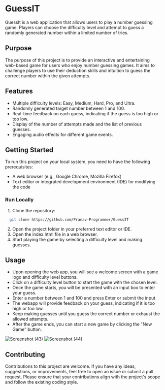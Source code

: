 
# GuessIT

GuessIt is a web application that allows users to play a number guessing game. Players can choose the difficulty level and attempt to guess a randomly generated number within a limited number of tries.

## Purpose

The purpose of this project is to provide an interactive and entertaining web-based game for users who enjoy number guessing games. It aims to challenge players to use their deduction skills and intuition to guess the correct number within the given attempts.
## Features

- Multiple difficulty levels: Easy, Medium, Hard, Pro, and Ultra.
- Randomly generated target number between 1 and 100.
- Real-time feedback on each guess, indicating if the guess is too high or too low.
- Display of the number of attempts made and the list of previous guesses.
- Engaging audio effects for different game events.


## Getting Started
To run this project on your local system, you need to have the following prerequisites:

- A web browser (e.g., Google Chrome, Mozilla Firefox)
- Text editor or integrated development environment (IDE) for modifying the code

### Run Locally

1. Clone the repository:

```bash
  git clone https://github.com/Pranav-Programmer/GuessIT
```
2. Open the project folder in your preferred text editor or IDE.
3. Open the index.html file in a web browser.
4. Start playing the game by selecting a difficulty level and making guesses.



## Usage

* Upon opening the web app, you will see a welcome screen with a game logo and difficulty level buttons.
* Click on a difficulty level button to start the game with the chosen level.
* Once the game starts, you will be presented with an input box to enter your guess.
* Enter a number between 1 and 100 and press Enter or submit the input.
* The webapp will provide feedback on your guess, indicating if it is too high or too low.
* Keep making guesses until you guess the correct number or exhaust the allowed attempts.
* After the game ends, you can start a new game by clicking the "New Game" button.

![Screenshot (43)](https://github.com/Pranav-Programmer/GuessIT/assets/79044490/84eb0b83-aa11-4f76-a7ca-7e2667d1c98e)
![Screenshot (44)](https://github.com/Pranav-Programmer/GuessIT/assets/79044490/3a0f1501-e98e-4e0d-bef8-ac06b9fa86cc)


## Contributing

Contributions to this project are welcome. If you have any ideas, suggestions, or improvements, feel free to open an issue or submit a pull request. Please ensure that your contributions align with the project's scope and follow the existing coding style.
